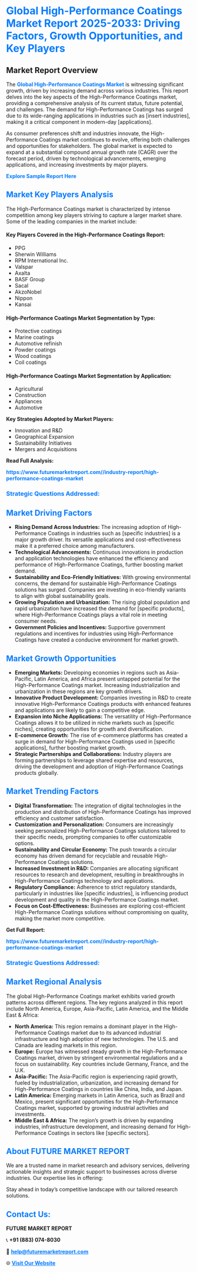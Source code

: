 <h1 style="color: #007BFF;">Global High-Performance Coatings Market Report 2025-2033: Driving Factors, Growth Opportunities, and Key Players</h1>

<section id="overview">
<h2>Market Report Overview</h2>
<p>The <a href="https://www.futuremarketreport.com//industry-report/high-performance-coatings-market" style="color: #007BFF; text-decoration: none;"><strong>Global High-Performance Coatings Market</strong></a> is witnessing significant growth, driven by increasing demand across various industries. This report delves into the key aspects of the High-Performance Coatings market, providing a comprehensive analysis of its current status, future potential, and challenges. The demand for High-Performance Coatings has surged due to its wide-ranging applications in industries such as [insert industries], making it a critical component in modern-day [applications].</p>
<p>As consumer preferences shift and industries innovate, the High-Performance Coatings market continues to evolve, offering both challenges and opportunities for stakeholders. The global market is expected to expand at a substantial compound annual growth rate (CAGR) over the forecast period, driven by technological advancements, emerging applications, and increasing investments by major players.</p>
</section>

<section id="overview">
<p><a href="https://www.futuremarketreport.com//request-sample/reportId=54733" style="color: #007BFF; text-decoration: none;"><strong>Explore Sample Report Here</strong></a></p>
</section>

<section id="key-players">
<h2 style="color: #007BFF;">Market Key Players Analysis</h2>
<p>The High-Performance Coatings market is characterized by intense competition among key players striving to capture a larger market share. Some of the leading companies in the market include:</p>
<h4>Key Players Covered in the High-Performance Coatings Report:</h4>
<ul><li>PPG</li><li>Sherwin Williams</li><li>RPM International Inc.</li><li>Valspar</li><li>Axalta</li><li>BASF Group</li><li>Sacal</li><li>AkzoNobel</li><li>Nippon</li><li>Kansai</li></ul>
<h4>High-Performance Coatings Market Segmentation by Type:</h4>
<ul><li>Protective coatings</li><li>Marine coatings</li><li>Automotive refinish</li><li>Powder coatings</li><li>Wood coatings</li><li>Coil coatings</li></ul>

<h4>High-Performance Coatings Market Segmentation by Application:</h4>
<ul><li>Agricultural</li><li>Construction</li><li>Appliances</li><li>Automotive</li></ul>
<p><strong>Key Strategies Adopted by Market Players:</strong></p>
<ul>
<li>Innovation and R&D</li>
<li>Geographical Expansion</li>
<li>Sustainability Initiatives</li>
<li>Mergers and Acquisitions</li>
</ul>
</section>

<section>
<p><strong>Read Full Analysis: </strong></p><a href="https://www.futuremarketreport.com//industry-report/high-performance-coatings-market" style="color: #007BFF; text-decoration: none;"><strong>https://www.futuremarketreport.com//industry-report/high-performance-coatings-market</strong></a>
<h3 style="color: #007BFF;">Strategic Questions Addressed:</h3>
</section>

<section id="driving-factors">
<h2 style="color: #007BFF;">Market Driving Factors</h2>
<ul>
<li><strong>Rising Demand Across Industries:</strong> The increasing adoption of High-Performance Coatings in industries such as [specific industries] is a major growth driver. Its versatile applications and cost-effectiveness make it a preferred choice among manufacturers.</li>
<li><strong>Technological Advancements:</strong> Continuous innovations in production and application technologies have enhanced the efficiency and performance of High-Performance Coatings, further boosting market demand.</li>
<li><strong>Sustainability and Eco-Friendly Initiatives:</strong> With growing environmental concerns, the demand for sustainable High-Performance Coatings solutions has surged. Companies are investing in eco-friendly variants to align with global sustainability goals.</li>
<li><strong>Growing Population and Urbanization:</strong> The rising global population and rapid urbanization have increased the demand for [specific products], where High-Performance Coatings plays a vital role in meeting consumer needs.</li>
<li><strong>Government Policies and Incentives:</strong> Supportive government regulations and incentives for industries using High-Performance Coatings have created a conducive environment for market growth.</li>
</ul>
</section>

<section id="growth-opportunities">
<h2 style="color: #007BFF;">Market Growth Opportunities</h2>
<ul>
<li><strong>Emerging Markets:</strong> Developing economies in regions such as Asia-Pacific, Latin America, and Africa present untapped potential for the High-Performance Coatings market. Increasing industrialization and urbanization in these regions are key growth drivers.</li>
<li><strong>Innovative Product Development:</strong> Companies investing in R&D to create innovative High-Performance Coatings products with enhanced features and applications are likely to gain a competitive edge.</li>
<li><strong>Expansion into Niche Applications:</strong> The versatility of High-Performance Coatings allows it to be utilized in niche markets such as [specific niches], creating opportunities for growth and diversification.</li>
<li><strong>E-commerce Growth:</strong> The rise of e-commerce platforms has created a surge in demand for High-Performance Coatings used in [specific applications], further boosting market growth.</li>
<li><strong>Strategic Partnerships and Collaborations:</strong> Industry players are forming partnerships to leverage shared expertise and resources, driving the development and adoption of High-Performance Coatings products globally.</li>
</ul>
</section>

<section id="trending-factors">
<h2 style="color: #007BFF;">Market Trending Factors</h2>
<ul>
<li><strong>Digital Transformation:</strong> The integration of digital technologies in the production and distribution of High-Performance Coatings has improved efficiency and customer satisfaction.</li>
<li><strong>Customization and Personalization:</strong> Consumers are increasingly seeking personalized High-Performance Coatings solutions tailored to their specific needs, prompting companies to offer customizable options.</li>
<li><strong>Sustainability and Circular Economy:</strong> The push towards a circular economy has driven demand for recyclable and reusable High-Performance Coatings solutions.</li>
<li><strong>Increased Investment in R&D:</strong> Companies are allocating significant resources to research and development, resulting in breakthroughs in High-Performance Coatings technology and applications.</li>
<li><strong>Regulatory Compliance:</strong> Adherence to strict regulatory standards, particularly in industries like [specific industries], is influencing product development and quality in the High-Performance Coatings market.</li>
<li><strong>Focus on Cost-Effectiveness:</strong> Businesses are exploring cost-efficient High-Performance Coatings solutions without compromising on quality, making the market more competitive.</li>
</ul>
</section>

<section>
<p><strong>Get Full Report: </strong></p><a href="https://www.futuremarketreport.com//industry-report/high-performance-coatings-market" style="color: #007BFF; text-decoration: none;"><strong>https://www.futuremarketreport.com//industry-report/high-performance-coatings-market</strong></a>
<h3 style="color: #007BFF;">Strategic Questions Addressed:</h3>
</section>


<section id="regional-analysis">
<h2 style="color: #007BFF;">Market Regional Analysis</h2>
<p>The global High-Performance Coatings market exhibits varied growth patterns across different regions. The key regions analyzed in this report include North America, Europe, Asia-Pacific, Latin America, and the Middle East & Africa:</p>
<ul>
<li><strong>North America:</strong> This region remains a dominant player in the High-Performance Coatings market due to its advanced industrial infrastructure and high adoption of new technologies. The U.S. and Canada are leading markets in this region.</li>
<li><strong>Europe:</strong> Europe has witnessed steady growth in the High-Performance Coatings market, driven by stringent environmental regulations and a focus on sustainability. Key countries include Germany, France, and the U.K.</li>
<li><strong>Asia-Pacific:</strong> The Asia-Pacific region is experiencing rapid growth, fueled by industrialization, urbanization, and increasing demand for High-Performance Coatings in countries like China, India, and Japan.</li>
<li><strong>Latin America:</strong> Emerging markets in Latin America, such as Brazil and Mexico, present significant opportunities for the High-Performance Coatings market, supported by growing industrial activities and investments.</li>
<li><strong>Middle East & Africa:</strong> The region’s growth is driven by expanding industries, infrastructure development, and increasing demand for High-Performance Coatings in sectors like [specific sectors].</li>
</ul>
</section>

<footer>
<h2 style="color: #007BFF;">About FUTURE MARKET REPORT</h2>
<p>We are a trusted name in market research and advisory services, delivering actionable insights and strategic support to businesses across diverse industries. Our expertise lies in offering:</p>

<p>Stay ahead in today’s competitive landscape with our tailored research solutions.</p>

<h2 style="color: #007BFF;">Contact Us:</h2>
<p><strong>FUTURE MARKET REPORT</strong></p>
<p>📞 <strong>+91 (883) 074-8030</strong></p>
<p>📧 <strong><a href="mailto:help@futuremarketreport.com" style="color: #007BFF;">help@futuremarketreport.com</a></strong></p>
<p>🌐 <strong><a href="https://www.futuremarketreport.com/" style="color: #007BFF;">Visit Our Website</a></strong></p>
</footer>